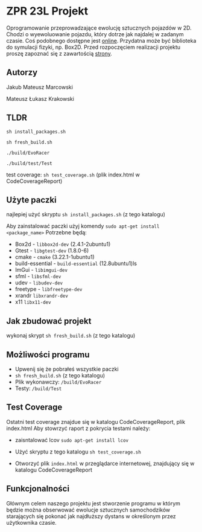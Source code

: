 # ZPR 23L Projekt

Oprogramowanie przeprowadzające ewolucję sztucznych pojazdów w 2D. Chodzi o wyewoluowanie pojazdu, który dotrze jak najdalej w zadanym czasie. Coś podobnego dostępne jest [online](http://rednuht.org/genetic_cars_2/). Przydatna może być biblioteka do symulacji fizyki, np. Box2D. Przed rozpoczęciem realizacji projektu proszę zapoznać się z zawartością [strony](http://staff.elka.pw.edu.pl/~rbiedrzy/ZPR/index.html).

## Autorzy

Jakub Mateusz Marcowski

Mateusz Łukasz Krakowski


## TLDR
`sh install_packages.sh`

`sh fresh_build.sh`

`./build/EvoRacer`

`./build/test/Test`

test coverage: `sh test_coverage.sh` (plik index.html w CodeCoverageReport)
## Użyte paczki
najlepiej użyć skryptu `sh install_packages.sh` (z tego katalogu)

Aby zainstalować paczki użyj komendy `sudo apt-get install <package_name>`
Potrzebne będą:



- Box2d - `libbox2d-dev` (2.4.1-2ubuntu1)
- Gtest - `libgtest-dev` (1.8.0-6)
- cmake - `cmake` (3.22.1-1ubuntu1)
- build-essential - `build-essential` (12.8ubuntu1)ls
- ImGui - `libimgui-dev` 
- sfml - `libsfml-dev` 
- udev - `libudev-dev`
- freetype - `libfreetype-dev`
- xrandr `libxrandr-dev`
- x11 `libx11-dev`

## Jak zbudować projekt
wykonaj skrypt `sh fresh_build.sh` (z tego katalogu)
## Możliwości programu
- Upwenij się że pobrałeś wszystkie paczki
- `sh fresh_build.sh` (z tego katalogu)
-  Plik wykonawczy: `/build/EvoRacer`
-  Testy: `/build/Test`
## Test Coverage
Ostatni test coverage znajdue się w katalogu CodeCoverageReport, plik index.html
Aby stowrzyć raport z pokrycia testami należy:

- zaisntalować lcov `sudo apt-get install lcov`

- Użyć skryptu z tego katalogu `sh test_coverage.sh`

- Otworzyć plik `index.html` w przeglądarce internetowej, znajdujący się w katalogu CodeCoverageReport


## Funkcjonalności

Głównym celem naszego projektu jest stworzenie programu w którym będzie można obserwować ewolucje sztucznych samochodzików starających się pokonać jak najdłuższy dystans w określonym przez użytkownika czasie.



